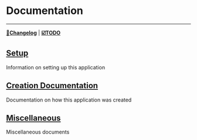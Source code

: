 # Documentation

---
**[📜Changelog](changelog.md)** | **[☑️TODO](TODO.md)**

## [Setup](setup)
Information on setting up this application

## [Creation Documentation](creation_documentation)
Documentation on how this application was created

## [Miscellaneous](miscellaneous)
Miscellaneous documents